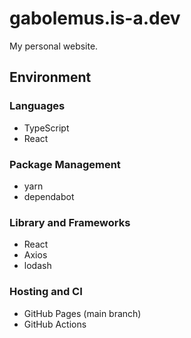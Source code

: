 # gabolemus.is-a.dev
My personal website.

<!-- ![GitHub Workflow Status](https://img.shields.io/github/actions/workflow/status/yuk7/yuk7.github.io/build.yml?style=flat-square) -->
<!-- ![License](https://img.shields.io/github/license/yuk7/yuk7.github.io.svg?style=flat-square) -->

## Environment
### Languages
* TypeScript
* React

### Package Management
* yarn
* dependabot

### Library and Frameworks
* React
* Axios
* lodash

### Hosting and CI
* GitHub Pages (main branch)
* GitHub Actions

<!-- ## How to get started -->
<!-- ```bash -->
<!-- # Install dependencies -->
<!-- npm install -->
<!---->
<!-- # Serve with hot reload at localhost:8080 -->
<!-- npm run serve -->
<!---->
<!-- # Build for production -->
<!-- npm run build -->
<!-- ``` -->
<!---->
<!-- ## Directory structures -->
<!-- ``` -->
<!-- . -->
<!-- |-.github -->
<!-- |   |-workflows -->
<!-- |   |   |-build.yml (run build only build when pushed) -->
<!-- |   |   |-deploy.yml (build and push to main when pushed to source branch) -->
<!-- |   |   |-lint.yml (run lint when pushed and pull requested) -->
<!-- | -->
<!-- |-public (file generate template) -->
<!-- |   |-index.html (modified for supports SPA in GitHub Pages) -->
<!-- |   |-404.html (redirects to index.html for supports SPA in GitHub Pages) -->
<!-- |   |-* (assets, not related to main code) -->
<!-- | -->
<!-- |-src (source file directory) -->
<!-- |   |-main.ts (entry point script) -->
<!-- |   |-App.vue (main view) -->
<!-- |   |-assets -->
<!-- |   |   |-* (assets files) -->
<!-- |   | -->
<!-- |   |-router -->
<!-- |   |   |-index.ts (vue router config) -->
<!-- |   | -->
<!-- |   |-components -->
<!-- |   |   |-*.vue (vue components) -->
<!-- |   | -->
<!-- |   |-views -->
<!-- |   |   |-_NotFoundView.vue (not found page) -->
<!-- |   |   |-*.vue (sub views) -->
<!-- ``` -->
